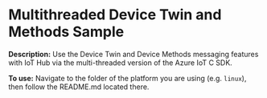 # Multithreaded Device Twin and Methods Sample 

**Description:**
Use the Device Twin and Device Methods messaging features with IoT Hub via the multi-threaded version of the Azure IoT C SDK.

**To use:** 
Navigate to the folder of the platform you are using (e.g. `linux`), then follow the README.md located there.
